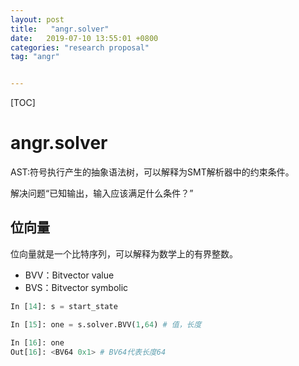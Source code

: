 ```yaml
---
layout: post
title:   "angr.solver"
date:   2019-07-10 13:55:01 +0800
categories: "research proposal"
tag: "angr"


---
```


[TOC]

# angr.solver

AST:符号执行产生的抽象语法树，可以解释为SMT解析器中的约束条件。

解决问题“已知输出，输入应该满足什么条件？”

## 位向量

位向量就是一个比特序列，可以解释为数学上的有界整数。

* BVV：Bitvector value
* BVS：Bitvector symbolic

```python
In [14]: s = start_state

In [15]: one = s.solver.BVV(1,64) # 值，长度

In [16]: one
Out[16]: <BV64 0x1> # BV64代表长度64
```

